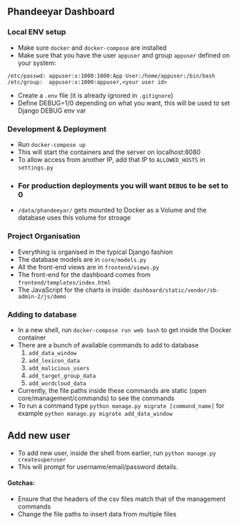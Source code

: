 ## Phandeeyar Dashboard

### Local ENV setup

- Make sure `docker` and `docker-compose` are installed
- Make sure that you have the user `appuser` and group `appuser` defined on your system:

```
/etc/passwd: appuser:x:1000:1000:App User:/home/appuser:/bin/bash
/etc/group:  appuser:x:1000:appuser,<your user id>
```

- Create a `.env` file (it is already ignored in `.gitignore`)
- Define DEBUG=1/0 depending on what you want, this will be used to set Django DEBUG env var

### Development & Deployment

- Run `docker-compose up`
- This will start the containers and the server on localhost:8080
- To allow access from another IP, add that IP to `ALLOWED_HOSTS` in `settings.py`
- ### For production deployments you will want `DEBUG` to be set to **0**
- `/data/phandeeyar/` gets mounted to Docker as a Volume and the database uses this volume for stroage

### Project Organisation

- Everything is organised in the typical Django fashion
- The database models are in `core/models.py`
- All the front-end views are in `frontend/views.py`
- The front-end for the dashboard comes from `frontend/templates/index.html`
- The JavaScript for the charts is inside: `dashboard/static/vendor/sb-admin-2/js/demo`

### Adding to database

- In a new shell, run `docker-compose run web bash` to get inside the Docker container
- There are a bunch of available commands to add to database
	1. `add_data_window`
	2. `add_lexicon_data`
	3. `add_malicious_users`
	4. `add_target_group_data`
	5. `add_wordcloud_data`
- Currently, the file paths inside these commands are static (open core/management/commands) to see the commands
- To run a command type `python manage.py migrate [command_name]` for example `python manage.py migrate add_data_window`

## Add new user
- To add new user, inside the shell from earlier, run `python manage.py createsuperuser`
- This will prompt for username/email/password details.

#### Gotchas:

- Ensure that the headers of the csv files match that of the management commands
- Change the file paths to insert data from multiple files
